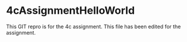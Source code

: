 # 4cAssignmentHelloWorld
This GIT repro is for the 4c assignment.
This file has been edited for the assignment. 
